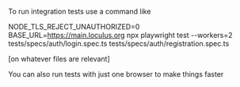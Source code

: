 To run integration tests use a command like

NODE_TLS_REJECT_UNAUTHORIZED=0 BASE_URL=https://main.loculus.org npx playwright test --workers=2 tests/specs/auth/login.spec.ts tests/specs/auth/registration.spec.ts


[on whatever files are relevant]

You can also run tests with just one browser to make things faster